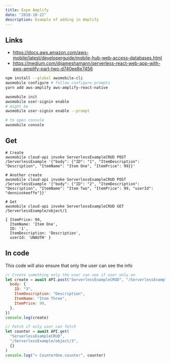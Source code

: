 ```yaml
---
title: Expo Amplify
date: "2018-10-22"
description: Example of adding in Amplify
---
```




## Links

- https://docs.aws.amazon.com/aws-mobile/latest/developerguide/mobile-hub-web-access-databases.html
- https://medium.com/@jameshamann/serverless-react-web-app-with-aws-amplify-part-two-d740ee8e7456

```bash
npm install --global awsmobile-cli
awsmobile configure # follow configure prompts
yarn add aws-amplify aws-amplify-react-native

awsmobile init
awsmobile user-signin enable
# might be
awsmobile user-signin enable --prompt

# to open console
awsmobile console
```



## Get

```
# Create
awsmobile cloud-api invoke ServerlessExampleCRUD POST /ServerlessExample '{"body": {"ID": "1", "ItemDescription": "Description", "ItemName": "Item One", "ItemPrice": 99}}'

# Another create
awsmobile cloud-api invoke ServerlessExampleCRUD POST /ServerlessExample '{"body": {"ID": "2", "ItemDescription": "Description", "ItemName": "Item Two", "ItemPrice": 99, "userId": "dennisokeeffe"}}'

# Get
awsmobile cloud-api invoke ServerlessExampleCRUD GET /ServerlessExample/object/1

{ ItemPrice: 99,
  ItemName: 'Item One',
  ID: '1',
  ItemDescription: 'Description',
  userId: 'UNAUTH' }
```



## In code

This code will also ensure that only the user can see the info

```javascript
// Create something only the user can see if user only on
let create = await API.post("ServerlessExampleCRUD", "/ServerlessExample", {
  body: {
    ID: "3",
    ItemDescription: "Description",
    ItemName: "Item Three",
    ItemPrice: 99,
  },
})
console.log(create)

// Fetch if only user can fetch
let counter = await API.get(
  "ServerlessExampleCRUD",
  "/ServerlessExample/object/3",
  {}
)
console.log("> CounterOne.counter", counter)
```
